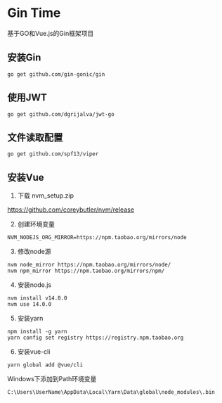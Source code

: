 # Gin Time

基于GO和Vue.js的Gin框架项目

## 安装Gin
```
go get github.com/gin-gonic/gin
```

## 使用JWT
```
go get github.com/dgrijalva/jwt-go
```

## 文件读取配置
```
go get github.com/spf13/viper
```

## 安装Vue

1. 下载 nvm_setup.zip

https://github.com/coreybutler/nvm/release

2. 创建环境变量
```
NVM_NODEJS_ORG_MIRROR=https://npm.taobao.org/mirrors/node
```
   
3. 修改node源
```
nvm node_mirror https://npm.taobao.org/mirrors/node/
nvm npm_mirror https://npm.taobao.org/mirrors/npm/
```

4. 安装node.js
```
nvm install v14.0.0
nvm use 14.0.0
```

5. 安装yarn
```
npm install -g yarn
yarn config set registry https://registry.npm.taobao.org
```

6. 安装vue-cli
```
yarn global add @vue/cli
```

Windows下添加到Path环境变量
```
C:\Users\UserName\AppData\Local\Yarn\Data\global\node_modules\.bin
```

